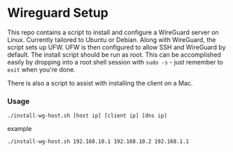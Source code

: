 # Wireguard Setup

This repo contains a script to install and configure a WireGuard server on Linux. Currently tailored to Ubuntu or Debian. Along with WireGuard, the script sets up UFW. UFW is then configured to allow SSH and WireGuard by default. The install script should be run as root. This can be accomplished easily by dropping into a root shell session with `sudo -s` - just remember to `exit` when you're done.

There is also a script to assist with installing the client on a Mac.


### Usage

`./install-wg-host.sh [host ip] [client ip] [dns ip]`

example

`./install-wg-host.sh 192.168.10.1 192.168.10.2 192.168.1.1`
